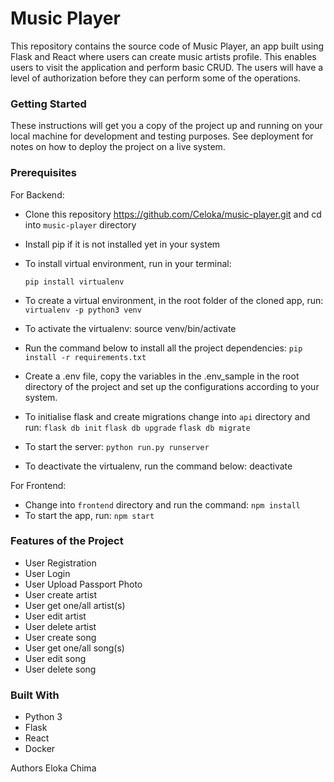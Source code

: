# Music Player
This repository contains the source code of Music Player, an app built using Flask and React where users can create music artists profile. This enables users to visit the application and perform basic CRUD. The users will have a level of authorization before they can perform some of the operations. 

### Getting Started
These instructions will get you a copy of the project up and running on your local machine for development and testing purposes. See deployment for notes on how to deploy the project on a live system.

### Prerequisites
For Backend:
- Clone this repository https://github.com/Celoka/music-player.git and cd into `music-player` directory

- Install pip if it is not installed yet in your system

- To install virtual environment, run in your terminal:

  `pip install virtualenv`

- To create a virtual environment, in the root folder of the cloned app, run: `virtualenv -p python3 venv`
- To activate the virtualenv: source venv/bin/activate
- Run the command below to install all the project dependencies: `pip install -r requirements.txt`
- Create a .env file, copy the variables in the .env_sample in the root directory of the project and set up the configurations according to your system.
- To initialise flask and create migrations change into `api` directory and run: `flask db init` `flask db upgrade` `flask db migrate`
- To start the server: `python run.py runserver`
- To deactivate the virtualenv, run the command below: deactivate

For Frontend:
- Change into `frontend` directory and run the command: `npm install`
- To start the app, run: `npm start`

### Features of the Project
- User Registration
- User Login
- User Upload Passport Photo
- User create artist
- User get one/all artist(s)
- User edit artist
- User delete artist
- User create song
- User get one/all song(s)
- User edit song
- User delete song

### Built With
- Python 3
- Flask
- React
- Docker

Authors
Eloka Chima
